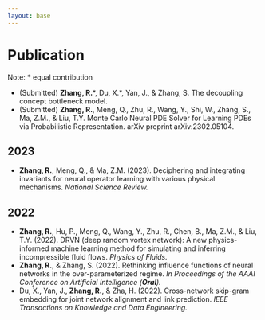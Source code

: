 ```yaml
---
layout: base 
---
```


# Publication
Note: * equal contribution
+ (Submitted) **Zhang, R.**\*, Du, X.\*, Yan, J., & Zhang, S. The decoupling concept bottleneck model.
+ (Submitted) **Zhang, R.**, Meng, Q., Zhu, R., Wang, Y., Shi, W., Zhang, S., Ma, Z.M., & Liu, T.Y. Monte Carlo Neural PDE Solver for Learning PDEs via Probabilistic Representation. arXiv preprint arXiv:2302.05104.
## 2023
+ **Zhang, R.**, Meng, Q., & Ma, Z.M. (2023). Deciphering and integrating invariants for neural operator learning with various physical mechanisms. _National Science Review._
## 2022
+ **Zhang, R.**, Hu, P., Meng, Q., Wang, Y., Zhu, R., Chen, B., Ma, Z.M., & Liu, T.Y. (2022). DRVN (deep random vortex network): A new physics-informed machine learning method for simulating and inferring incompressible fluid flows. _Physics of Fluids._
+ **Zhang, R.**, & Zhang, S. (2022). Rethinking influence functions of neural networks in the over-parameterized regime. _In Proceedings of the AAAI Conference on Artificial Intelligence (**Oral**)._
+ Du, X., Yan, J., **Zhang, R.**, & Zha, H. (2022). Cross-network skip-gram embedding for joint network alignment and link prediction. _IEEE Transactions on Knowledge and Data Engineering._
